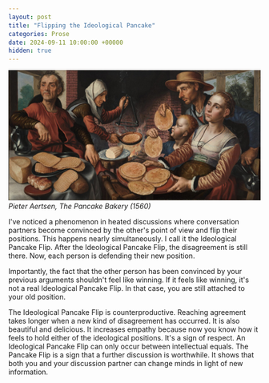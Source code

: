 ```yaml
---
layout: post
title: "Flipping the Ideological Pancake"
categories: Prose
date: 2024-09-11 10:00:00 +00000
hidden: true
---
```


![Pancake Bakery](/assets/pancake/pancake.jpg)
_Pieter Aertsen, The Pancake Bakery (1560)_

I've noticed a phenomenon in heated discussions where conversation partners become convinced by the other's point of view and flip their positions.
This happens nearly simultaneously.
I call it the Ideological Pancake Flip.
After the Ideological Pancake Flip, the disagreement is still there.
Now, each person is defending their new position.

Importantly, the fact that the other person has been convinced by your previous arguments shouldn't feel like winning.
If it feels like winning, it's not a real Ideological Pancake Flip.
In that case, you are still attached to your old position.

The Ideological Pancake Flip is counterproductive.
Reaching agreement takes longer when a new kind of disagreement has occurred.
It is also beautiful and delicious.
It increases empathy because now you know how it feels to hold either of the ideological positions.
It's a sign of respect.
An Ideological Pancake Flip can only occur between intellectual equals.
The Pancake Flip is a sign that a further discussion is worthwhile.
It shows that both you and your discussion partner can change minds in light of new information.


